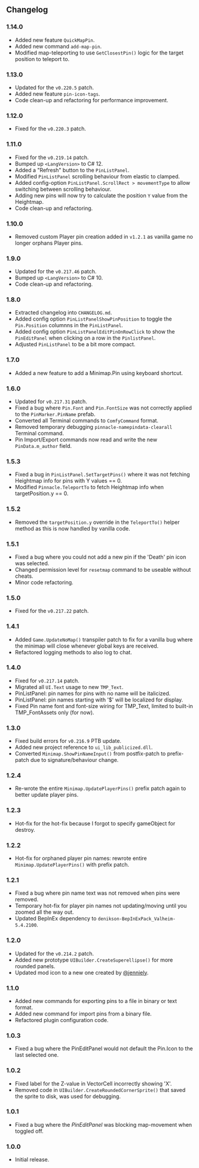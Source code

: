 ## Changelog

### 1.14.0

  * Added new feature `QuickMapPin`.
  * Added new command `add-map-pin`.
  * Modified map-teleporting to use `GetClosestPin()` logic for the target position to teleport to.

### 1.13.0

  * Updated for the `v0.220.5` patch.
  * Added new feature `pin-icon-tags`.
  * Code clean-up and refactoring for performance improvement.

### 1.12.0

  * Fixed for the `v0.220.3` patch.

### 1.11.0

  * Fixed for the `v0.219.14` patch.
  * Bumped up `<LangVersion>` to C# 12.
  * Added a "Refresh" button to the `PinListPanel`.
  * Modified `PinListPanel` scrolling behaviour from elastic to clamped.
  * Added config-option `PinListPanel.ScrollRect > movementType` to allow switching between scrolling behaviour.
  * Adding new pins will now try to calculate the position `Y` value from the Heightmap.
  * Code clean-up and refactoring.

### 1.10.0

  * Removed custom Player pin creation added in `v1.2.1` as vanilla game no longer orphans Player pins.

### 1.9.0

  * Updated for the `v0.217.46` patch.
  * Bumped up `<LangVersion>` to C# 10.
  * Code clean-up and refactoring.

### 1.8.0

  * Extracted changelog into `CHANGELOG.md`.
  * Added config option `PinListPanelShowPinPosition` to toggle the `Pin.Position` columnns in the `PinListPanel`.
  * Added config option `PinListPanelEditPinOnRowClick` to show the `PinEditPanel` when clicking on a row in the
    `PinlistPanel`.
  * Adjusted `PinListPanel` to be a bit more compact.

### 1.7.0

  * Added a new feature to add a Minimap.Pin using keyboard shortcut.

### 1.6.0

  * Updated for `v0.217.31` patch.
  * Fixed a bug where `Pin.Font` and `Pin.FontSize` was not correctly applied to the `PinMarker.PinName` prefab.
  * Converted all Terminal commands to `ComfyCommand` format.
  * Removed temporary debugging `pinnacle-namepindata-clearall` Terminal command.
  * Pin Import/Export commands now read and write the new `PinData.m_author` field.

### 1.5.3

  * Fixed a bug in `PinListPanel.SetTargetPins()` where it was not fetching Heightmap info for pins with Y values == 0.
  * Modified `Pinnacle.TeleportTo` to fetch Heightmap info when targetPosition.y == 0.

### 1.5.2

  * Removed the `targetPosition.y` override in the `TeleportTo()` helper method as this is now handled by vanilla code.

### 1.5.1

  * Fixed a bug where you could not add a new pin if the 'Death' pin icon was selected.
  * Changed permission level for `resetmap` command to be useable without cheats.
  * Minor code refactoring.

### 1.5.0

  * Fixed for the `v0.217.22` patch.

### 1.4.1

  * Added `Game.UpdateNoMap()` transpiler patch to fix for a vanilla bug where the minimap will close whenever global
    keys are received.
  * Refactored logging methods to also log to chat.

### 1.4.0

  * Fixed for `v0.217.14` patch.
  * Migrated all `UI.Text` usage to new `TMP_Text`.
  * PinListPanel: pin names for pins with no name will be italicized.
  * PinListPanel: pin names starting with '$' will be localized for display.
  * Fixed Pin name font and font-size wiring for TMP_Text, limited to built-in TMP_FontAssets only (for now).

### 1.3.0

  * Fixed build errors for `v0.216.9` PTB update.
  * Added new project reference to `ui_lib_publicized.dll`.
  * Converted `Minimap.ShowPinNameInput()` from postfix-patch to prefix-patch due to signature/behaviour change.

### 1.2.4

  * Re-wrote the entire `Minimap.UpdatePlayerPins()` prefix patch again to better update player pins.

### 1.2.3

  * Hot-fix for the hot-fix because I forgot to specify gameObject for destroy.

### 1.2.2

  * Hot-fix for orphaned player pin names: rewrote entire `Minimap.UpdatePlayerPins()` with prefix patch.

### 1.2.1

  * Fixed a bug where pin name text was not removed when pins were removed.
  * Temporary hot-fix for player pin names not updating/moving until you zoomed all the way out.
  * Updated BepInEx dependency to `denikson-BepInExPack_Valheim-5.4.2100`.

### 1.2.0

  * Updated for the `v0.214.2` patch.
  * Added new prototype `UIBuilder.CreateSuperellipse()` for more rounded panels.
  * Updated mod icon to a new one created by [@jenniely](https://twitter.com/jenniely).

### 1.1.0

  * Added new commands for exporting pins to a file in binary or text format.
  * Added new command for import pins from a binary file.
  * Refactored plugin configuration code.

### 1.0.3

  * Fixed a bug where the PinEditPanel would not default the Pin.Icon to the last selected one.

### 1.0.2

  * Fixed label for the Z-value in VectorCell incorrectly showing 'X'.
  * Removed code in `UIBuilder.CreateRoundedCornerSprite()` that saved the sprite to disk, was used for debugging.

### 1.0.1

  * Fixed a bug where the *PinEditPanel* was blocking map-movement when toggled off.

### 1.0.0

  * Initial release.
